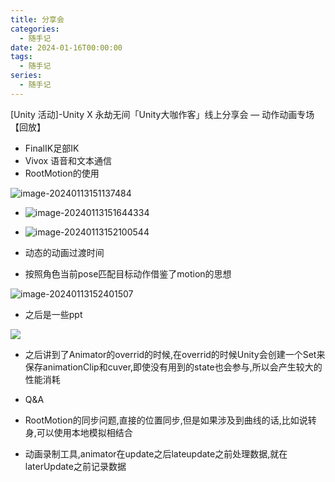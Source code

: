 ```yaml
---
title: 分享会
categories:
  - 随手记
date: 2024-01-16T00:00:00
tags:
  - 随手记
series:
  - 随手记
---
```

 [Unity 活动]-Unity X 永劫无间「Unity大咖作客」线上分享会 — 动作动画专场【回放】
 
 - FinalIK足部IK
 - Vivox 语音和文本通信
 - RootMotion的使用
 
 ![image-20240113151137484](/images/posts/image-20240113151137484.png)
 
 - ![image-20240113151644334](/images/posts/image-20240113151644334.png)
 - ![image-20240113152100544](/images/posts/image-20240113152100544.png)
 - 动态的动画过渡时间
 
 - 按照角色当前pose匹配目标动作借鉴了motion的思想
 
 ![image-20240113152401507](/images/posts/image-20240113152401507.png)
 
 - 之后是一些ppt
 
 ![](/images/posts/image-20240113155205658.png)
 
 - 之后讲到了Animator的overrid的时候,在overrid的时候Unity会创建一个Set来保存animationClip和cuver,即使没有用到的state也会参与,所以会产生较大的性能消耗
 
 - Q&A
 
  - RootMotion的同步问题,直接的位置同步,但是如果涉及到曲线的话,比如说转身,可以使用本地模拟相结合
 
  - 动画录制工具,animator在update之后lateupdate之前处理数据,就在laterUpdate之前记录数据